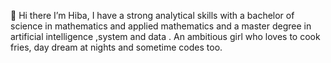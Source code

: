  👋 Hi there I’m Hiba,
 I have a strong analytical skills with a bachelor of science in mathematics and applied mathematics and a master degree in artificial intelligence ,system and data .
 An ambitious girl who loves to cook fries, day dream at nights and sometime codes too. 


